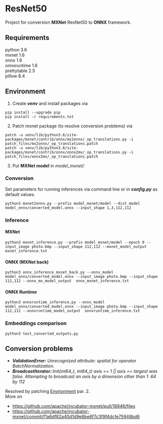 # ResNet50
Project for conversion **MXNet** ResNet50 to **ONNX** framework.

## Requirements
python 3.6 \
mxnet 1.6 \
onnx 1.6 \
onnxruntime 1.6 \
prettytable 2.5 \
pillow 8.4 

## Environment 
1. Create **_venv_** and install packages via 
```console
pip install --upgrade pip
pip install -r requirements.txt
```
2. Patch mxnet package (to resolve conversion problems) via
```console
patch -u venv/lib/python3.6/site-packages/mxnet/contrib/onnx/mx2onnx/_op_translations.py -i patch_files/mx2onnx/_op_translations.patch
patch -u venv/lib/python3.6/site-packages/mxnet/contrib/onnx/onnx2mx/_op_translations.py -i patch_files/onnx2mx/_op_translations.patch
```
3. Put **MXNet model** in _model_mxnet/_


### Conversion
Set parameters for running inferences via command line or in **_config.py_** as default values.

```console
python3 mxnet2onnx.py --prefix model_mxnet/model --dist_model model_onnx/converted_model.onnx --input_shape 1,3,112,112
```


### Inference

#### MXNet
```console
python3 mxnet_inference.py --prefix model_mxnet/model --epoch 0 --input_image photo.bmp --input_shape 112,112 --mxnet_model_output  mxnet_inference.txt
```

#### ONNX (MXNet back)
```console
python3 onnx_inference_mxnet_back.py --onnx_model model_onnx/converted_model.onnx --input_image photo.bmp --input_shape 112,112 --onnx_mx_model_output  onnx_mxnet_inference.txt
```


#### ONNX Runtime
```console
python3 onnxruntime_inference.py --onnx_model model_onnx/converted_model.onnx --input_image photo.bmp --input_shape 112,112 --onnxruntime_model_output  onnxruntime_inference.txt 
```


### Embeddings comparison
```console
python3 test_converted_outputs.py
```


## Conversion problems 
* _**ValidationError:** Unrecognized attribute: spatial for operator BatchNormalization._ 
* _**BroadcastIterator:**:Init(int64_t, int64_t) axis == 1 || axis == largest was false. Attempting to broadcast an axis by a dimension other than 1. 64 by 112_

Resolved by patching [Environment](#Environment) par. 2. \
More on
* https://github.com/apache/incubator-mxnet/pull/18846/files
* https://github.com/apache/incubator-mxnet/commit/f1a6df82a40d1d9e8be6f7c3f9f4dcfe75948bd6